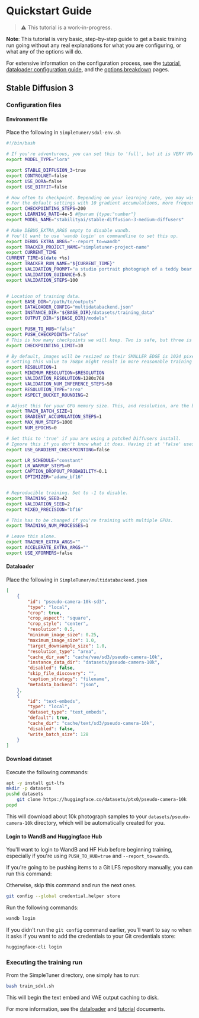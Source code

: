 # Quickstart Guide

> ⚠️ This tutorial is a work-in-progress.

**Note**: This tutorial is very basic, step-by-step guide to get a basic training run going without any real explanations for what you are configuring, or what any of the options will do.

For extensive information on the configuration process, see the [tutorial](/TUTORIAL.md), [dataloader configuration guide](/documentation/DATALOADER.md), and the [options breakdown](/OPTIONS.md) pages.

## Stable Diffusion 3

### Configuration files

#### Environment file

Place the following in `SimpleTuner/sdxl-env.sh`

```bash
#!/bin/bash

# If you're adventurous, you can set this to 'full', but it is VERY VRAM-hungry.
export MODEL_TYPE="lora"

export STABLE_DIFFUSION_3=true
export CONTROLNET=false
export USE_DORA=false
export USE_BITFIT=false

# How often to checkpoint. Depending on your learning rate, you may wish to change this.
# For the default settings with 10 gradient accumulations, more frequent checkpoints might be preferable at first.
export CHECKPOINTING_STEPS=200
export LEARNING_RATE=4e-5 #@param {type:"number"}
export MODEL_NAME="stabilityai/stable-diffusion-3-medium-diffusers"

# Make DEBUG_EXTRA_ARGS empty to disable wandb.
# You'll want to use 'wandb login' on commandline to set this up.
export DEBUG_EXTRA_ARGS="--report_to=wandb"
export TRACKER_PROJECT_NAME="simpletuner-project-name"
export CURRENT_TIME
CURRENT_TIME=$(date +%s)
export TRACKER_RUN_NAME="${CURRENT_TIME}"
export VALIDATION_PROMPT="a studio portrait photograph of a teddy bear holding a sign that reads, 'Hello World'"
export VALIDATION_GUIDANCE=5.5
export VALIDATION_STEPS=100


# Location of training data.
export BASE_DIR="/path/to/outputs"
export DATALOADER_CONFIG="multidatabackend.json"
export INSTANCE_DIR="${BASE_DIR}/datasets/training_data"
export OUTPUT_DIR="${BASE_DIR}/models"

export PUSH_TO_HUB="false"
export PUSH_CHECKPOINTS="false"
# This is how many checkpoints we will keep. Two is safe, but three is safer.
export CHECKPOINTING_LIMIT=10

# By default, images will be resized so their SMALLER EDGE is 1024 pixels, maintaining aspect ratio.
# Setting this value to 768px might result in more reasonable training data sizes for SDXL.
export RESOLUTION=1
export MINIMUM_RESOLUTION=$RESOLUTION
export VALIDATION_RESOLUTION=1280x768
export VALIDATION_NUM_INFERENCE_STEPS=50
export RESOLUTION_TYPE="area"
export ASPECT_BUCKET_ROUNDING=2

# Adjust this for your GPU memory size. This, and resolution, are the biggest VRAM killers.
export TRAIN_BATCH_SIZE=1
export GRADIENT_ACCUMULATION_STEPS=1
export MAX_NUM_STEPS=1000
export NUM_EPOCHS=0

# Set this to 'true' if you are using a patched Diffusers install.
# Ignore this if you don't know what it does. Having it at 'false' uses more VRAM.
export USE_GRADIENT_CHECKPOINTING=false

export LR_SCHEDULE="constant"
export LR_WARMUP_STEPS=0
export CAPTION_DROPOUT_PROBABILITY=0.1
export OPTIMIZER="adamw_bf16"


# Reproducible training. Set to -1 to disable.
export TRAINING_SEED=42
export VALIDATION_SEED=2
export MIXED_PRECISION="bf16"

# This has to be changed if you're training with multiple GPUs.
export TRAINING_NUM_PROCESSES=1

# Leave this alone.
export TRAINER_EXTRA_ARGS=""
export ACCELERATE_EXTRA_ARGS=""
export USE_XFORMERS=false
```

#### Dataloader

Place the following in `SimpleTuner/multidatabackend.json`

```json
[
    {
        "id": "pseudo-camera-10k-sd3",
        "type": "local",
        "crop": true,
        "crop_aspect": "square",
        "crop_style": "center",
        "resolution": 0.5,
        "minimum_image_size": 0.25,
        "maximum_image_size": 1.0,
        "target_downsample_size": 1.0,
        "resolution_type": "area",
        "cache_dir_vae": "cache/vae/sd3/pseudo-camera-10k",
        "instance_data_dir": "datasets/pseudo-camera-10k",
        "disabled": false,
        "skip_file_discovery": "",
        "caption_strategy": "filename",
        "metadata_backend": "json",
    },
    {
        "id": "text-embeds",
        "type": "local",
        "dataset_type": "text_embeds",
        "default": true,
        "cache_dir": "cache/text/sd3/pseudo-camera-10k",
        "disabled": false,
        "write_batch_size": 128
    }
]
```

#### Download dataset

Execute the following commands:

```bash
apt -y install git-lfs
mkdir -p datasets
pushd datasets
    git clone https://huggingface.co/datasets/ptx0/pseudo-camera-10k
popd
```

This will download about 10k photograph samples to your `datasets/pseudo-camera-10k` directory, which will be automatically created for you.

#### Login to WandB and Huggingface Hub

You'll want to login to WandB and HF Hub before beginning training, especially if you're using `PUSH_TO_HUB=true` and `--report_to=wandb`.

If you're going to be pushing items to a Git LFS repository manually, you can run this command:

Otherwise, skip this command and run the next ones.

```bash
git config --global credential.helper store
```

Run the following commands:

```bash
wandb login
```

If you didn't run the `git config` command earlier, you'll want to say `no` when it asks if you want to add the credentials to your Git credentials store:

```bash
huggingface-cli login
```

### Executing the training run

From the SimpleTuner directory, one simply has to run:

```bash
bash train_sdxl.sh
```

This will begin the text embed and VAE output caching to disk.

For more information, see the [dataloader](/documentation/DATALOADER.md) and [tutorial](/TUTORIAL.md) documents.